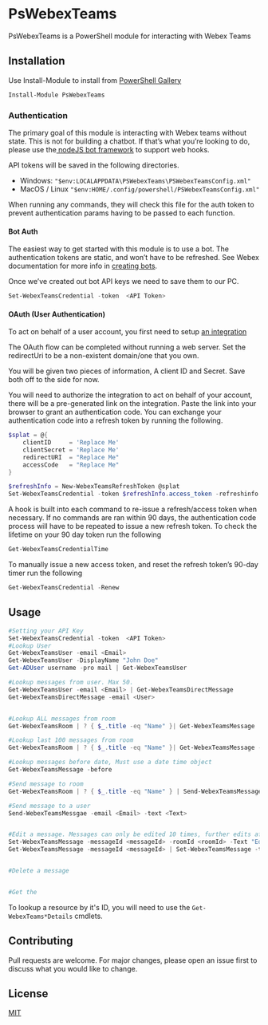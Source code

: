# PsWebexTeams

PsWebexTeams is a PowerShell module for interacting with Webex Teams

## Installation

Use Install-Module to install from [PowerShell Gallery](https://www.powershellgallery.com/packages/PsWebexTeams/0.1)

```Powershell
Install-Module PsWebexTeams
```

### Authentication
The primary goal of this module is interacting with Webex teams without state. This is not for building a chatbot.  If that’s what you’re looking to do, please use the[ nodeJS bot framework](https://developer.webex.com/blog/introducing-the-webex-teams-bot-framework-for-node-js) to support web hooks.

API tokens will be saved in the following directories.
- Windows:
`"$env:LOCALAPPDATA\PSWebexTeams\PSWebexTeamsConfig.xml"`
- MacOS / Linux
`"$env:HOME/.config/powershell/PSWebexTeamsConfig.xml"`

When running any commands, they will check this file for the auth token to prevent authentication params having to be passed to each function.

#### Bot Auth
The easiest way to get started with this module is to use a bot. The authentication tokens are static, and won’t have to be refreshed. See  Webex documentation for more info in [creating bots](https://developer.webex.com/docs/bots).

Once we’ve created out bot API keys we need to save them to our PC.

```powershell
Set-WebexTeamsCredential -token  <API Token>
```

#### OAuth (User Authentication)
To act on behalf of a user account, you first need to setup [an integration](https://developer.webex.com/docs/integrations)

The OAuth flow can be completed without running a web server. Set the redirectUri to be a non-existent domain/one that you own.

You will be given two pieces of information, A client ID and Secret. Save both off to the side for now.

You will need to authorize the integration to act on behalf of your account, there will be a pre-generated link on the integration. Paste the link into your browser to grant an authentication code. You can exchange your authentication code into a refresh token by running the following.
```powershell
$splat = @{
    clientID     = 'Replace Me'
    clientSecret = 'Replace Me'
    redirectURI  = "Replace Me"
    accessCode   = "Replace Me"
}

$refreshInfo = New-WebexTeamsRefreshToken @splat
Set-WebexTeamsCredential -token $refreshInfo.access_token -refreshinfo $refreshInfo
```

A hook is built into each command to re-issue a refresh/access token when necessary. If no commands are ran within 90 days, the authentication code process will have to be repeated to issue a new refresh token. To check the lifetime on your 90 day token run the following

```powershell
Get-WebexTeamsCredentialTime
```

To manually issue a new access token, and reset the refresh token’s 90-day timer run the following

```powershell
Get-WebexTeamsCredential -Renew

```

## Usage

```Powershell
#Setting your API Key
Set-WebexTeamsCredential -token  <API Token>
#Lookup User
Get-WebexTeamsUser -email <Email>
Get-WebexTeamsUser -DisplayName "John Doe"
Get-ADUser username -pro mail | Get-WebexTeamsUser

#Lookup messages from user. Max 50.
Get-WebexTeamsUser -email <Email> | Get-WebexTeamsDirectMessage
Get-WebexTeamsDirectMessage -email <User>


#Lookup ALL messages from room
Get-WebexTeamsRoom | ? { $_.title -eq "Name" }| Get-WebexTeamsMessage

#Lookup last 100 messages from room
Get-WebexTeamsRoom | ? { $_.title -eq "Name" }| Get-WebexTeamsMessage -max 100

#Lookup messages before date, Must use a date time object
Get-WebexTeamsMessage -before 

#Send message to room
Get-WebexTeamsRoom | ? { $_.title -eq "Name" } | Send-WebexTeamsMessage -text <Text>

#Send message to a user
Send-WebexTeamsMessgae -email <Email> -text <Text>


#Edit a message. Messages can only be edited 10 times, further edits after that will trigger an error.
Set-WebexTeamsMessage -messageId <messageId> -roomId <roomId> -Text "Edited"
Get-WebexTeamsMessage -messageId <messageId> | Set-WebexTeamsMessage -text "Edited"


#Delete a message


#Get the 
```

To lookup a resource by it's ID, you will need to use the `Get-WebexTeams*Details` cmdlets.

## Contributing
Pull requests are welcome. For major changes, please open an issue first to discuss what you would like to change.
## License
[MIT](https://choosealicense.com/licenses/mit/)